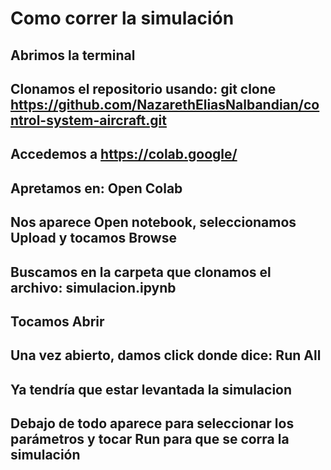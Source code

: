 # Como correr la simulación

## Abrimos la terminal

## Clonamos el repositorio usando: git clone <https://github.com/NazarethEliasNalbandian/control-system-aircraft.git>

## Accedemos a <https://colab.google/>

## Apretamos en: Open Colab

## Nos aparece Open notebook, seleccionamos Upload y tocamos Browse

## Buscamos en la carpeta que clonamos el archivo: simulacion.ipynb

## Tocamos Abrir

## Una vez abierto, damos click donde dice: Run All

## Ya tendría que estar levantada la simulacion

## Debajo de todo aparece para seleccionar los parámetros y tocar Run para que se corra la simulación
